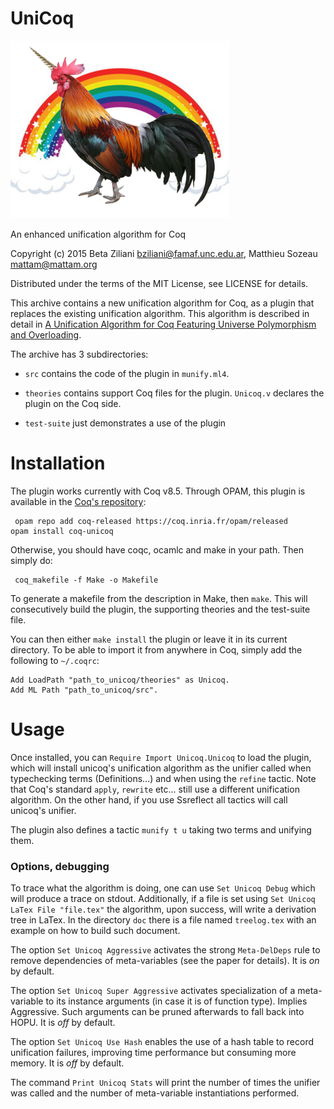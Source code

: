 # UniCoq

![Unicoq logo](/doc/unicoq-small.png?raw=true)

An enhanced unification algorithm for Coq

Copyright (c) 2015 Beta Ziliani <bziliani@famaf.unc.edu.ar>,
	           Matthieu Sozeau <mattam@mattam.org>

Distributed under the terms of the MIT License,
see LICENSE for details.

This archive contains a new unification algorithm for Coq, as
a plugin that replaces the existing unification algorithm. This
algorithm is described in detail in
[A Unification Algorithm for Coq Featuring Universe Polymorphism
and Overloading](http://www.mpi-sws.org/~beta/#publications).

The archive has 3 subdirectories:
* `src` contains the code of the plugin in `munify.ml4`.

* `theories` contains support Coq files for the plugin.
  `Unicoq.v` declares the plugin on the Coq side.

* `test-suite` just demonstrates a use of the plugin

Installation
============

The plugin works currently with Coq v8.5. Through OPAM,
this plugin is available in the [Coq's repository](http://coq.io/opam/):
```
 opam repo add coq-released https://coq.inria.fr/opam/released
opam install coq-unicoq
```
Otherwise, you should have coqc, ocamlc and make in your path.
Then simply do:
```
 coq_makefile -f Make -o Makefile
```
To generate a makefile from the description in Make, then `make`.
This will consecutively build the plugin, the supporting
theories and the test-suite file.

You can then either `make install` the plugin or leave it in its
current directory. To be able to import it from anywhere in Coq,
simply add the following to `~/.coqrc`:
```
Add LoadPath "path_to_unicoq/theories" as Unicoq.
Add ML Path "path_to_unicoq/src".
```
# Usage

Once installed, you can `Require Import Unicoq.Unicoq` to load the
plugin, which will install unicoq's unification algorithm as the
unifier called when typechecking terms (Definitions...) and when
using the `refine` tactic. Note that Coq's standard `apply`,
`rewrite` etc... still use a different unification algorithm.
On the other hand, if you use Ssreflect all tactics will call
unicoq's unifier.

The plugin also defines a tactic `munify t u` taking two terms and
unifying them.

### Options, debugging

To trace what the algorithm is doing, one can use `Set Unicoq Debug`
which will produce a trace on stdout. Additionally, if a file is set
using `Set Unicoq LaTex File "file.tex"` the algorithm, upon success,
will write a derivation tree in LaTex. In the directory `doc` there is
a file named `treelog.tex` with an example on how to build such document.

The option `Set Unicoq Aggressive` activates the strong `Meta-DelDeps`
rule to remove dependencies of meta-variables (see the paper for details).
It is _on_ by default.

The option `Set Unicoq Super Aggressive` activates specialization of a
meta-variable to its instance arguments (in case it is of function
type). Implies Aggressive. Such arguments can be pruned afterwards to
fall back into HOPU.
It is _off_ by default.

The option `Set Unicoq Use Hash` enables the use of a hash table to
record unification failures, improving time performance but consuming
more memory.
It is _off_ by default.

The command `Print Unicoq Stats` will print the number of times the
unifier was called and the number of meta-variable instantiations performed.
